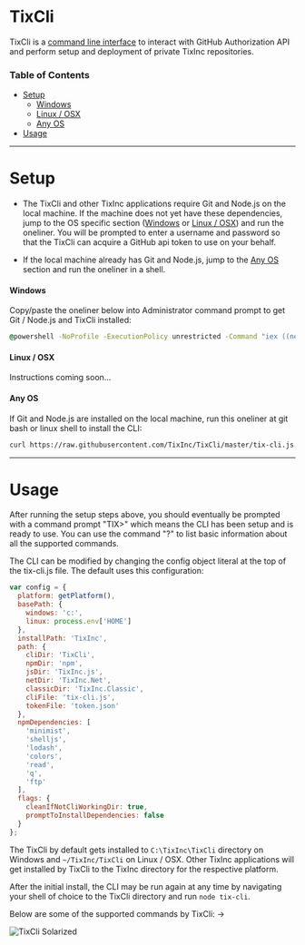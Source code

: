 TixCli
======

TixCli is a [command line interface](http://en.wikipedia.org/wiki/Command-line_interface) to interact with GitHub Authorization API and perform setup and deployment of private TixInc repositories.


### Table of Contents

  * [Setup](#setup)
    * [Windows](#windows-setup)
    * [Linux / OSX](#linux-osx-setup)
    * [Any OS](#any-os-setup)
  * [Usage](#usage)


___


Setup <a id="setup"></a>
========================

* The TixCli and other TixInc applications require Git and Node.js on the local machine.  If the machine does not yet have these dependencies, jump to the OS specific section ([Windows](#windows-setup) or [Linux / OSX](linux-osx-setup)) and run the oneliner. You will be prompted to enter a username and password so that the TixCli can acquire a GitHub api token to use on your behalf.

* If the local machine already has Git and Node.js, jump to the [Any OS](#any-os-setup) section and run the oneliner in a shell.



#### Windows <a id="windows-setup"></a>


Copy/paste the oneliner below into Administrator command prompt to get Git / Node.js and TixCli installed:

``` cmd
@powershell -NoProfile -ExecutionPolicy unrestricted -Command "iex ((new-object net.webclient).DownloadString('https://raw.githubusercontent.com/TixInc/TixCli/master/powershell/tix-cli-dependencies.ps1'))
```


#### Linux / OSX <a id="linux-osx-setup"></a>

Instructions coming soon...


#### Any OS <a id="any-os-setup"></a>

If Git and Node.js are installed on the local machine, run this oneliner at git bash or linux shell to install the CLI:

``` sh
curl https://raw.githubusercontent.com/TixInc/TixCli/master/tix-cli.js > tix-cli.js && node tix-cli
```

___


Usage <a id="usage"></a>
========================

After running the setup steps above, you should eventually be prompted with a command prompt "TIX>" which means the CLI has been setup and is ready to use.  You can use the command "?" to list basic information about all the supported commands.

The CLI can be modified by changing the config object literal at the top of the tix-cli.js file.  The default uses this configuration:

```js
var config = {
  platform: getPlatform(),
  basePath: {
    windows: 'c:',
    linux: process.env['HOME']
  },
  installPath: 'TixInc',
  path: {
    cliDir: 'TixCli',
    npmDir: 'npm',
    jsDir: 'TixInc.js',
    netDir: 'TixInc.Net',
    classicDir: 'TixInc.Classic',
    cliFile: 'tix-cli.js',
    tokenFile: 'token.json'
  },
  npmDependencies: [
    'minimist',
    'shelljs',
    'lodash',
    'colors',
    'read',
    'q',
    'ftp'
  ],
  flags: {
    cleanIfNotCliWorkingDir: true,
    promptToInstallDependencies: false
  }
};
```

The TixCli by default gets installed to `C:\TixInc\TixCli` directory on Windows and `~/TixInc/TixCli` on Linux / OSX.  Other TixInc applications will get installed by TixCli to the TixInc directory for the respective platform.


After the initial install, the CLI may be run again at any time by navigating your shell of choice to the TixCli directory and run `node tix-cli`.

Below are some of the supported commands by TixCli: ->

![TixCli Solarized](https://raw.githubusercontent.com/TixInc/TixCli/master/img/cli-solarized-dark.png)
